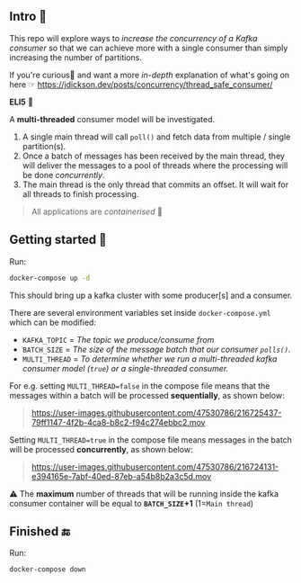 ## Intro 📖

This repo will explore ways to *increase the concurrency of a Kafka consumer* so that we can achieve more with a single consumer than simply increasing the number of partitions.

If you're curious👀 and want a more *in-depth* explanation of what's going on here ☞ https://jdickson.dev/posts/concurrency/thread_safe_consumer/ 

**ELI5** 👶

A **multi-threaded** consumer model will be investigated.

1. A single main thread will call `poll()` and fetch data from multiple / single partition(s).
2. Once a batch of messages has been received by the main thread, they will deliver the messages to a pool of threads where the processing will be done *concurrently*.
3. The main thread is the only thread that commits an offset. It will wait for all threads to finish processing.

> All applications are *containerised* 🐳


## Getting started 🚀

Run:

```bash
docker-compose up -d
```

This should bring up a kafka cluster with some producer[s] and a consumer. 

There are several environment variables set inside `docker-compose.yml` which can be modified:

- `KAFKA_TOPIC`  = *The topic we produce/consume from*
- `BATCH_SIZE`   = *The size of the message batch that our consumer `polls()`.*
- `MULTI_THREAD` = *To determine whether we run a multi-threaded kafka consumer model (`true`) or a single-threaded consumer.*


For e.g. setting `MULTI_THREAD=false` in the compose file means that the messages within a batch will be processed **sequentially**, as shown below:

> https://user-images.githubusercontent.com/47530786/216725437-79ff1147-4f2b-4ca8-b8c2-f94c274ebbc2.mov

Setting `MULTI_THREAD=true` in the compose file means messages in the batch will be processed **concurrently**, as shown below:

> https://user-images.githubusercontent.com/47530786/216724131-e394165e-7abf-40ed-87eb-a54b8b2a3c5d.mov

⚠️ The **maximum** number of threads that will be running inside the kafka consumer container will be equal to **`BATCH_SIZE`+1** (1=`Main thread`)

## Finished 🔚

Run:

```bash
docker-compose down
```

